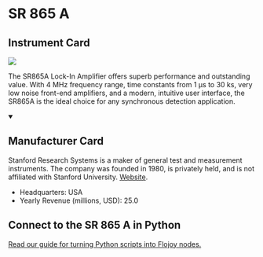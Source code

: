 
# SR 865 A

## Instrument Card

<img src="https://v5.airtableusercontent.com/v1/19/19/1691539200000/XYeAaeri2PtLarf-LbwopA/RqnK-0gSKKuOWzDH0H_94tgbSx5cB_PU3BDxE011eLQbLzMGgEI8YDzbp14POTDtVwAZnyPUTl2oyGcEqJjCN7rqLY9Aiv0732lXtV0h19Y/2NcuNI7EFeGJTsr5YDyx9uKwKAl0An3kNoYiYsfy7PY"/>
<p>The SR865A Lock-In Amplifier offers superb performance and outstanding value. With 4 MHz frequency range, time constants from 1 µs to 30 ks, very low noise front-end amplifiers, and a modern, intuitive user interface, the SR865A is the ideal choice for any synchronous detection application.</p>

<details open>
<summary><h2>Manufacturer Card</h2></summary>

Stanford Research Systems is a maker of general test and measurement instruments. The company was founded in 1980, is privately held, and is not affiliated with Stanford University. <a href="https://www.thinksrs.com/">Website</a>.

<ul>
  <li>Headquarters: USA</li>
  <li>Yearly Revenue (millions, USD): 25.0</li>
</ul>
</details>

## Connect to the SR 865 A in Python

[Read our guide for turning Python scripts into Flojoy nodes.](https://docs.flojoy.ai/custom-nodes/creating-custom-node/)


